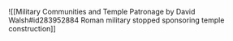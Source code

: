 ![[Military Communities and Temple Patronage by David Walsh#id283952884 Roman military stopped sponsoring temple construction]]

